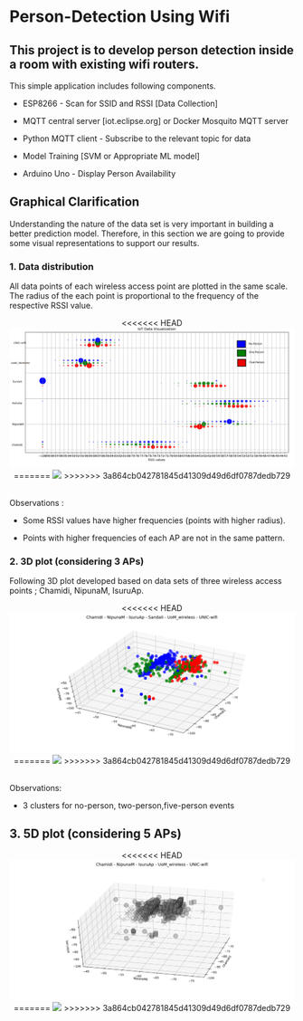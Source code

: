 # Person-Detection Using Wifi

## This project is to develop person detection inside a room with existing wifi routers.

This simple application includes following components.

* ESP8266 - Scan for SSID and RSSI [Data Collection]

* MQTT central server [iot.eclipse.org] or Docker Mosquito MQTT server

* Python MQTT client - Subscribe to the relevant topic for data 

* Model Training [SVM or Appropriate ML model]

* Arduino Uno - Display Person Availability

## Graphical Clarification

Understanding the nature of the data set is very important in building a better prediction model. Therefore, in this section we are going to provide some visual representations to support our results.

### 1. Data distribution

All data points of each wireless access point are plotted in the same scale. The radius of the each point is proportional to the frequency of the respective RSSI value.

<div align="center">
<<<<<<< HEAD
   <img src="Documentation/Graphs/data_scatter_plot.png">
=======
   <img src="Document/Graphs/data_scatter_plot.png">
>>>>>>> 3a864cb042781845d41309d49d6df0787dedb729
</div>
<br/>

Observations :
* Some RSSI values have higher frequencies (points with higher radius).

* Points with higher frequencies of each AP are not in the same pattern. 

### 2. 3D plot (considering 3 APs)

Following 3D plot developed based on data sets of  three wireless access points ; Chamidi, NipunaM, IsuruAp. 

<div align="center">
<<<<<<< HEAD
   <img src="Documentation/Graphs/3d-view.png">
=======
   <img src="Document/Graphs/3d-view.png">
>>>>>>> 3a864cb042781845d41309d49d6df0787dedb729
</div>
<br/>

Observations:

* 3 clusters for no-person, two-person,five-person events 

## 3. 5D plot (considering 5 APs)

<div align="center">
<<<<<<< HEAD
   <img src="Documentation/Graphs/6d-view.png">
=======
   <img src="Document/Graphs/6d-view.png">
>>>>>>> 3a864cb042781845d41309d49d6df0787dedb729
</div>
<br/>

